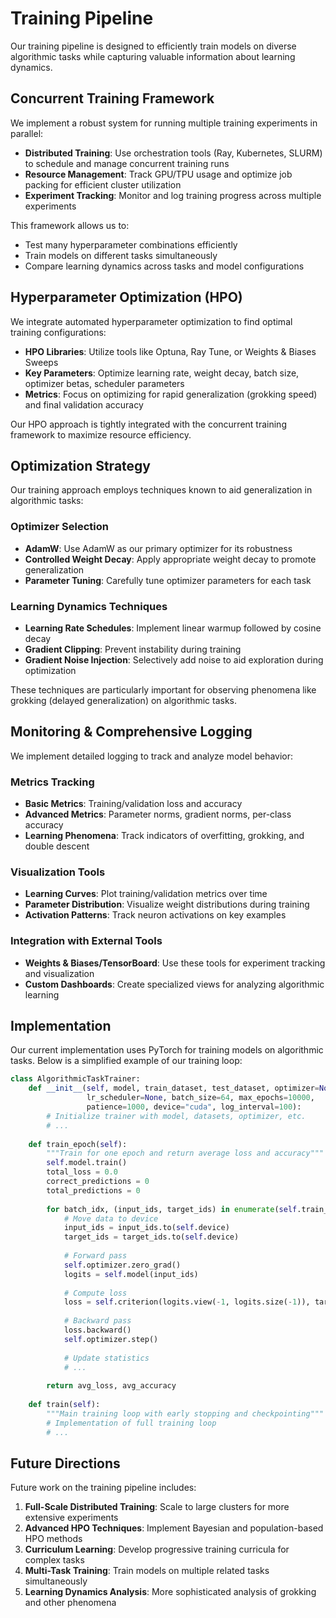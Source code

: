 # Training Pipeline

Our training pipeline is designed to efficiently train models on diverse algorithmic tasks while capturing valuable information about learning dynamics.

## Concurrent Training Framework

We implement a robust system for running multiple training experiments in parallel:

- **Distributed Training**: Use orchestration tools (Ray, Kubernetes, SLURM) to schedule and manage concurrent training runs
- **Resource Management**: Track GPU/TPU usage and optimize job packing for efficient cluster utilization
- **Experiment Tracking**: Monitor and log training progress across multiple experiments

This framework allows us to:
- Test many hyperparameter combinations efficiently
- Train models on different tasks simultaneously 
- Compare learning dynamics across tasks and model configurations

## Hyperparameter Optimization (HPO)

We integrate automated hyperparameter optimization to find optimal training configurations:

- **HPO Libraries**: Utilize tools like Optuna, Ray Tune, or Weights & Biases Sweeps
- **Key Parameters**: Optimize learning rate, weight decay, batch size, optimizer betas, scheduler parameters
- **Metrics**: Focus on optimizing for rapid generalization (grokking speed) and final validation accuracy

Our HPO approach is tightly integrated with the concurrent training framework to maximize resource efficiency.

## Optimization Strategy

Our training approach employs techniques known to aid generalization in algorithmic tasks:

### Optimizer Selection
- **AdamW**: Use AdamW as our primary optimizer for its robustness
- **Controlled Weight Decay**: Apply appropriate weight decay to promote generalization
- **Parameter Tuning**: Carefully tune optimizer parameters for each task

### Learning Dynamics Techniques
- **Learning Rate Schedules**: Implement linear warmup followed by cosine decay
- **Gradient Clipping**: Prevent instability during training
- **Gradient Noise Injection**: Selectively add noise to aid exploration during optimization

These techniques are particularly important for observing phenomena like grokking (delayed generalization) on algorithmic tasks.

## Monitoring & Comprehensive Logging

We implement detailed logging to track and analyze model behavior:

### Metrics Tracking
- **Basic Metrics**: Training/validation loss and accuracy
- **Advanced Metrics**: Parameter norms, gradient norms, per-class accuracy
- **Learning Phenomena**: Track indicators of overfitting, grokking, and double descent

### Visualization Tools
- **Learning Curves**: Plot training/validation metrics over time
- **Parameter Distribution**: Visualize weight distributions during training
- **Activation Patterns**: Track neuron activations on key examples

### Integration with External Tools
- **Weights & Biases/TensorBoard**: Use these tools for experiment tracking and visualization
- **Custom Dashboards**: Create specialized views for analyzing algorithmic learning

## Implementation

Our current implementation uses PyTorch for training models on algorithmic tasks. Below is a simplified example of our training loop:

```python
class AlgorithmicTaskTrainer:
    def __init__(self, model, train_dataset, test_dataset, optimizer=None, 
                 lr_scheduler=None, batch_size=64, max_epochs=10000, 
                 patience=1000, device="cuda", log_interval=100):
        # Initialize trainer with model, datasets, optimizer, etc.
        # ...
    
    def train_epoch(self):
        """Train for one epoch and return average loss and accuracy"""
        self.model.train()
        total_loss = 0.0
        correct_predictions = 0
        total_predictions = 0
        
        for batch_idx, (input_ids, target_ids) in enumerate(self.train_dataloader):
            # Move data to device
            input_ids = input_ids.to(self.device)
            target_ids = target_ids.to(self.device)
            
            # Forward pass
            self.optimizer.zero_grad()
            logits = self.model(input_ids)
            
            # Compute loss
            loss = self.criterion(logits.view(-1, logits.size(-1)), target_ids.view(-1))
            
            # Backward pass
            loss.backward()
            self.optimizer.step()
            
            # Update statistics
            # ...
            
        return avg_loss, avg_accuracy
    
    def train(self):
        """Main training loop with early stopping and checkpointing"""
        # Implementation of full training loop
        # ...
```

## Future Directions

Future work on the training pipeline includes:

1. **Full-Scale Distributed Training**: Scale to large clusters for more extensive experiments
2. **Advanced HPO Techniques**: Implement Bayesian and population-based HPO methods
3. **Curriculum Learning**: Develop progressive training curricula for complex tasks
4. **Multi-Task Training**: Train models on multiple related tasks simultaneously
5. **Learning Dynamics Analysis**: More sophisticated analysis of grokking and other phenomena 
